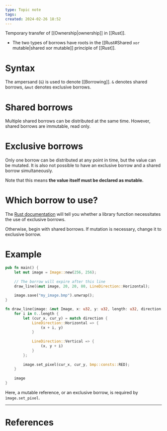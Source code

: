 ```yaml
---
type: Topic note
tags: 
created: 2024-02-26 18:52
---
```

Temporary transfer of [[Ownership|ownership]] in [[Rust]].

- The two types of borrows have roots in the [[Rust#Shared `xor` mutable|shared xor mutable]] principle of [[Rust]].

# Syntax

The ampersand (`&`) is used to denote [[Borrowing]]. `&` denotes shared borrows, `&mut` denotes exclusive borrows.

# Shared borrows

Multiple shared borrows can be distributed at the same time. However, shared borrows are immutable, read only.

# Exclusive borrows

Only one borrow can be distributed at any point in time, but the value can be mutated. It is also not possible to have an exclusive borrow and a shared borrow simultaneously.

Note that this means **the value itself must be declared as mutable.**

# Which borrow to use?

The [Rust documentation](https://docs.rs) will tell you whether a library function necessitates the use of exclusive borrows.

Otherwise, begin with shared borrows. If mutation is necessary, change it to exclusive borrow.

# Example

```rust
pub fn main() {
	let mut image = Image::new(256, 256);
	
	// The borrow will expire after this line
	draw_line(&mut image, 20, 20, 80, LineDirection::Horizontal);
	
	image.save("my_image.bmp").unwrap();
}

fn draw_line(image: &mut Image, x: u32, y: u32, length: u32, direction: LineDirection) -> Image {
	for i in 0..length {
		let (cur_x, cur_y) = match direction {
			LineDirection::Horizontal => {
				(x + i, y)
			}
			
			LineDirection::Vertical => {
				(x, y + i)
			}
		};
		
		image.set_pixel(cur_x, cur_y, bmp::consts::RED);
	}
	
	image 
}
```

Here, a mutable reference, or an exclusive borrow, is required by `ìmage.set_pixel`.

---
# References
